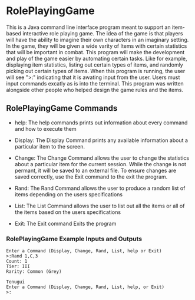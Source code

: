 # RolePlayingGame
This is a Java command line interface program meant to support an item-based interactive role playing game. The idea of the game is that players will have the ability to imagine their own characters in an imaginary setting. In the game, they will be given a wide varity of Items with certain statistics that will be important in combat. This program will make the development and play of the game easier by automating certain tasks. Like for example, displaying item statistics, listing out certain types of items, and randomly picking out certain types of items. When this program is running, the user will see ">:" indicating that it is awating input from the user. Users must input commands excatly as is into the terminal. This program was written alongside other people who helped design the game rules and the items. 

## RolePlayingGame Commands

* help: The help commands prints out information about every command and how to execute them

* Display: The Display Command prints any available information about a particular item to the screen.

* Change: The Change Command allows the user to change the statistics about a particular item for the current session. While the change is not permant, it will be saved to an external file. To ensure changes are saved correctly, use the Exit command to the exit the program. 

* Rand: The Rand Command allows the user to produce a random list of items depending on the users specifications

* List: The List Command allows the user to list out all the items or all of the items based on the users specifications

* Exit: The Exit command Exits the program

### RolePlayingGame Example Inputs and Outputs 
```
Enter a Command (Display, Change, Rand, List, help or Exit)
>:Rand 1,C,3
Count: 1
Tier: III
Rarity: Common (Grey)

Tenugui
Enter a Command (Display, Change, Rand, List, help, or Exit)
>:
```

